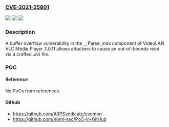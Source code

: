 ### [CVE-2021-25801](https://cve.mitre.org/cgi-bin/cvename.cgi?name=CVE-2021-25801)
![](https://img.shields.io/static/v1?label=Product&message=n%2Fa&color=blue)
![](https://img.shields.io/static/v1?label=Version&message=n%2Fa&color=blue)
![](https://img.shields.io/static/v1?label=Vulnerability&message=n%2Fa&color=brighgreen)

### Description

A buffer overflow vulnerability in the __Parse_indx component of VideoLAN VLC Media Player 3.0.11 allows attackers to cause an out-of-bounds read via a crafted .avi file.

### POC

#### Reference
No PoCs from references.

#### Github
- https://github.com/ARPSyndicate/cvemon
- https://github.com/nomi-sec/PoC-in-GitHub

